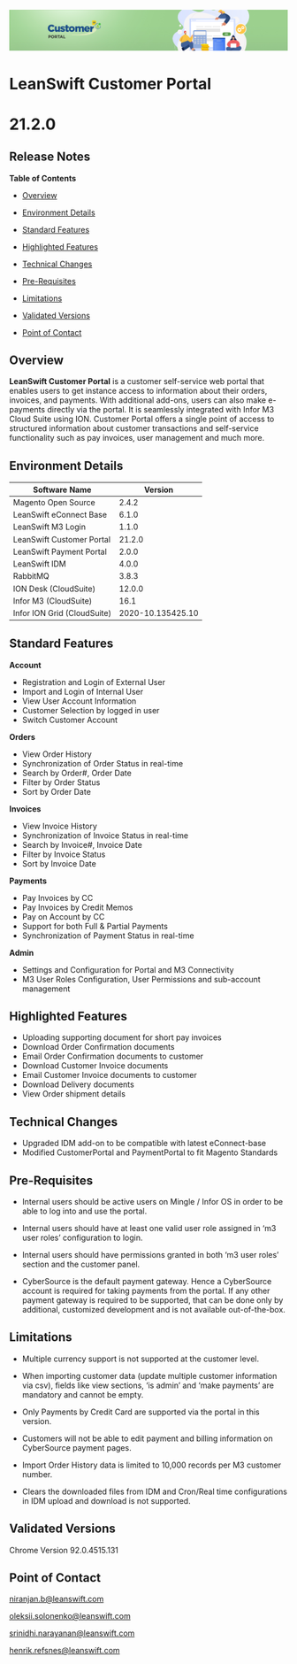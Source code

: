 ![Customer portal banner](/Customerportal/src/images/customer-portal/front-end-user/CP_banner.jpg)

# **LeanSwift Customer Portal**

# **21.2.0**

## **Release Notes**

**Table of Contents**

- [Overview](#overview)

- [Environment Details](#environment-details)

- [Standard Features](#standard-features)

- [Highlighted Features](#highlighted-features)

- [Technical Changes](#technical-changes)

- [Pre-Requisites](#pre-requisites)

- [Limitations](#limitations)

- [Validated Versions](#validated-versions)

- [Point of Contact](#point-of-contact)

## **Overview**

**LeanSwift Customer Portal** is a customer self-service web portal that enables users to get instance access to information about their orders, invoices, and payments. With additional add-ons, users can also make e-payments directly via the portal. It is seamlessly integrated with Infor M3 Cloud Suite using ION. Customer Portal offers a single point of access to structured information about customer transactions and self-service functionality such as pay invoices, user management and much more.



## **Environment Details**

| **Software Name**  |  **Version**  |
| --- | --- |
| Magento Open Source | 2.4.2 |
| LeanSwift eConnect Base | 6.1.0 |
| LeanSwift M3 Login | 1.1.0 |
| LeanSwift Customer Portal | 21.2.0 |
| LeanSwift Payment Portal | 2.0.0 |
| LeanSwift IDM | 4.0.0 |
| RabbitMQ | 3.8.3 |
| ION Desk (CloudSuite) | 12.0.0 |
| Infor M3 (CloudSuite) | 16.1 |
| Infor ION Grid (CloudSuite) | 2020-10.135425.10 |



## **Standard Features**

**Account**

- Registration and Login of External User  
- Import and Login of Internal User  
- View User Account Information  
- Customer Selection by logged in user  
- Switch Customer Account

**Orders**

- View Order History
- Synchronization of Order Status in real-time
- Search by Order#, Order Date
- Filter by Order Status
- Sort by Order Date

**Invoices**

- View Invoice History
- Synchronization of Invoice Status in real-time
- Search by Invoice#, Invoice Date
- Filter by Invoice Status
- Sort by Invoice Date
  
**Payments**

- Pay Invoices by CC
- Pay Invoices by Credit Memos
- Pay on Account by CC
- Support for both Full & Partial Payments
- Synchronization of Payment Status in real-time
  
**Admin**

- Settings and Configuration for Portal and M3 Connectivity
- M3 User Roles Configuration, User Permissions and sub-account management

## **Highlighted Features**

- Uploading supporting document for short pay invoices
- Download Order Confirmation documents 
- Email Order Confirmation documents to customer
- Download Customer Invoice documents
- Email Customer Invoice documents to customer
- Download Delivery documents
- View Order shipment details

## **Technical Changes**

- Upgraded IDM add-on to be compatible with latest eConnect-base
- Modified CustomerPortal and PaymentPortal to fit Magento Standards

## **Pre-Requisites**

- Internal users should be active users on Mingle / Infor OS in order to be able to log into and use the portal.

- Internal users should have at least one valid user role assigned in ‘m3 user roles’ configuration to login.

- Internal users should have permissions granted in both ‘m3 user roles’ section and the customer panel.

- CyberSource is the default payment gateway. Hence a CyberSource account is required for taking payments from the portal. If any other payment gateway is required to be supported, that can be done only by additional, customized development and is not available out-of-the-box.


## **Limitations**


- Multiple currency support is not supported at the customer level.

- When importing customer data (update multiple customer information via csv), fields like view sections, ‘is admin’ and ‘make payments’ are mandatory and cannot be empty.

- Only Payments by Credit Card are supported via the portal in this version.
	
- Customers will not be able to edit payment and billing information on CyberSource payment pages.

- Import Order History data is limited to 10,000 records per M3 customer number.

- Clears the downloaded files from IDM and Cron/Real time configurations in IDM upload and download is not supported.


## **Validated Versions**

Chrome Version 92.0.4515.131


## **Point of Contact**


[niranjan.b@leanswift.com](mailto:niranjan.b@leanswift.com)

[oleksii.solonenko@leanswift.com](mailto:leksii.solonenko@leanswift.com)

[srinidhi.narayanan@leanswift.com](mailto:srinidhi.narayanan@leanswift.com)

[henrik.refsnes@leanswift.com](mailto:henrik.refsnes@leanswift.com)

